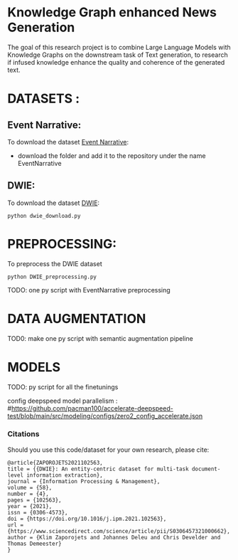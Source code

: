# Knowledge Graph enhanced News Generation
The goal of this research project is to combine Large Language Models with Knowledge Graphs on the downstream task of Text generation, to research if infused knowledge enhance the quality and coherence of the generated text.


# DATASETS :

## Event Narrative:
To download the dataset [Event Narrative](https://www.kaggle.com/datasets/acolas1/eventnarration):
- download the folder and add it to the repository under the name EventNarrative


## DWIE:
To download the dataset [DWIE](https://www.sciencedirect.com/science/article/pii/S0306457321000662):
```
python dwie_download.py
```

# PREPROCESSING:
To preprocess the DWIE dataset 
```
python DWIE_preprocessing.py
```
TODO: one py script with EventNarrative preprocessing 

# DATA AUGMENTATION
TOD0: make one py script with semantic augmentation pipeline


# MODELS
TODO: py script for all the finetunings 



config deepspeed model parallelism : #https://github.com/pacman100/accelerate-deepspeed-test/blob/main/src/modeling/configs/zero2_config_accelerate.json




### Citations
Should you use this code/dataset for your own research, please cite: 
```
@article{ZAPOROJETS2021102563,
title = {{DWIE}: An entity-centric dataset for multi-task document-level information extraction},
journal = {Information Processing & Management},
volume = {58},
number = {4},
pages = {102563},
year = {2021},
issn = {0306-4573},
doi = {https://doi.org/10.1016/j.ipm.2021.102563},
url = {https://www.sciencedirect.com/science/article/pii/S0306457321000662},
author = {Klim Zaporojets and Johannes Deleu and Chris Develder and Thomas Demeester}
}
```


